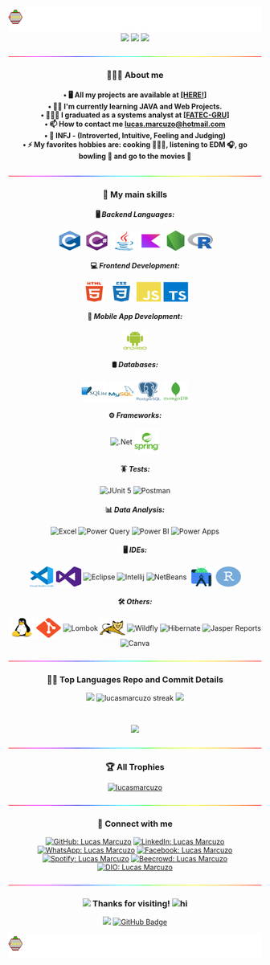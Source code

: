 <img width="100%" height="50" src="etc/bar-nav.gif"/>

<div align="center">
    <img src="https://github.com/TheDudeThatCode/TheDudeThatCode/blob/master/Assets/Developer.gif" width="100">
    <img src="https://readme-typing-svg.herokuapp.com/?lines=Hello,+welcome!+✌🏻;I'm+Lucas+Marcuzo...;+Nice+to+meet+you!&center=true&size=30">
    <img src="https://media2.giphy.com/media/QssGEmpkyEOhBCb7e1/giphy.gif?cid=ecf05e47a0n3gi1bfqntqmob8g9aid1oyj2wr3ds3mg700bl&rid=giphy.gif" width = 80px>
 </div>

 <a align="left" href="#"><img width="100%" height="1" src="etc/bar.gif" /></a>

<h3 align="center">
 <b>🧑🏻‍💻 About me </b>
</h3>

<h4>
 <p align="center">
     &bull; 🖥️ All my projects are available at <a href="https://github.com/lucasmarcuzo?tab=repositories" target="_blank">[HERE!]</a></br>
     &bull; 👩‍💻 I'm currently learning <b>JAVA and Web Projects.</b></br>
     &bull; 👨🏻‍🎓 I graduated as a systems analyst at <a href="https://www.fatecguarulhos.edu.br" target="_blank">[FATEC-GRU]</a></br>
     &bull; 📫 How to contact me <b><a href="mailto:lucas.marcuzo@hotmail.com" target="_blank"">lucas.marcuzo@hotmail.com</a></b></br>
     &bull; 🧠 INFJ - (Introverted, Intuitive, Feeling and Judging)</br>
     &bull; ⚡ My favorites hobbies are: <b>cooking 🧑🏻‍🍳, listening to EDM 🎧, go bowling 🎳 and go to the movies 🎦</b>
 </p>
</h4>


<a align="left" href="#"><img width="100%" height="1" src="etc/bar.gif" /></a>

<h3 align="center">
  <b>🤹‍ My main skills </b>
</h3>

<h4 align="center">
  <b> 🖥 <i>Backend Languages:</i></b>
</h4>
<div style="display: inline_block" align="center">
  <img align="center" alt="C" height="40" width="50" src="https://raw.githubusercontent.com/devicons/devicon/master/icons/c/c-original.svg"> 
  <img align="center" alt="C#" height="40" width="50" src="https://raw.githubusercontent.com/devicons/devicon/master/icons/csharp/csharp-original.svg"> 
  <img align="center" alt="Java" height="40" width="50" src="https://raw.githubusercontent.com/devicons/devicon/master/icons/java/java-original.svg"> 
  <img align="center" alt="Kotlin" height="35" width="50" src="https://raw.githubusercontent.com/devicons/devicon/master/icons/kotlin/kotlin-original.svg"> 
  <img align="center" alt="Node.JS" height="40" width="40" src="https://github.com/devicons/devicon/blob/master/icons/nodejs/nodejs-original.svg">
  <img align="center" alt="R" height="40" width="50" src="https://github.com/devicons/devicon/blob/master/icons/r/r-original.svg"> 
  <br>
</div> 

<h4 align="center">
  <b> 💻 <i>Frontend Development:</i></b>
</h4>
<div style="display: inline_block" align="center">
  <img align="center" alt="HTML5" height="40" width="50" src="https://github.com/devicons/devicon/blob/master/icons/html5/html5-plain-wordmark.svg"> 
  <img align="center" alt="CSS3" height="40" width="50" src="https://github.com/devicons/devicon/blob/master/icons/css3/css3-plain-wordmark.svg">  
  <img align="center" alt="JavaScript" height="40" width="50" src="https://github.com/devicons/devicon/blob/master/icons/javascript/javascript-plain.svg">
  <img align="center" alt="TypeScript" height="40" width="50" src="https://github.com/devicons/devicon/blob/master/icons/typescript/typescript-plain.svg">
  <br>
</div> 

<h4 align="center">
  <b> 📱 <i>Mobile App Development:</i></b>
</h4>
<div style="display: inline_block" align="center">
  <img align="center" alt="Android" height="40" width="50" src="https://github.com/devicons/devicon/blob/master/icons/android/android-plain-wordmark.svg"> 
  <br>
</div> 

<h4 align="center">
  <b> 🛢 <i>Databases:</i></b>
</h4>
<div style="display: inline_block" align="center">
  <img align="center" alt="SqLite" height="40" width="50" src="https://github.com/devicons/devicon/blob/master/icons/sqlite/sqlite-original-wordmark.svg"> 
  <img align="center" alt="MySQL" height="40" width="50" src="https://raw.githubusercontent.com/devicons/devicon/master/icons/mysql/mysql-original-wordmark.svg"> 
  <img align="center" alt="PostgreSQL" height="40" width="50" src="https://github.com/devicons/devicon/blob/master/icons/postgresql/postgresql-plain-wordmark.svg"> 
  <img align="center" alt="MongoDB" height="40" width="50" src="https://github.com/devicons/devicon/blob/master/icons/mongodb/mongodb-plain-wordmark.svg"> 
  <br>
</div> 

<h4 align="center">
  <b> ⚙ <i>Frameworks:</i></b>
</h4>
<div style="display: inline_block" align="center">
  <img align="center" alt=".Net" height="40" width="50" src="https://cdn.jsdelivr.net/gh/devicons/devicon/icons/dot-net/dot-net-plain-wordmark.svg">
  <img align="center" alt="Spring Boot" height="50" width="50" src="https://github.com/devicons/devicon/blob/master/icons/spring/spring-original-wordmark.svg"> 
  <br>
</div> 

<h4 align="center">
  <b> 🪳 <i>Tests:</i></b>
</h4>
<div style="display: inline_block" align="center">
  <img align="center" alt="JUnit 5" height="40" width="50" src="https://blog.stylingandroid.com/wp-content/uploads/2017/02/junit5-logo-150x150.png"> 
  <img align="center" alt="Postman" height="50" width="50" src="https://cdn.worldvectorlogo.com/logos/postman.svg">
  <br>
</div> 

<h4 align="center">
  <b> 📊 <i>Data Analysis:</i></b>
</h4>
<div style="display: inline_block" align="center">
  <img align="center" alt="Excel" height="40" width="50" src="https://github.com/sempostma/office365-icons/blob/master/svg/excel.svg"> 
  <img align="center" alt="Power Query" height="40" width="50" src="https://github.com/microsoft/PowerBI-Icons/blob/main/SVG/Power-Query-Colored.svg"> 
  <img align="center" alt="Power BI" height="40" width="45" src="https://github.com/microsoft/PowerBI-Icons/blob/main/PNG/Power-BI.png"> 
  <img align="center" alt="Power Apps" height="40" width="45" src="https://github.com/microsoft/PowerBI-Icons/blob/main/SVG/Power-Apps-Colored.svg"> 
  <br>
</div> 

<h4 align="center">
  <b> 🖥️ <i>IDEs:</i></b>
</h4>
<div style="display: inline_block" align="center">
   <img align="center" alt="Visual Studio Code" height="40" width="50" src="https://github.com/devicons/devicon/blob/master/icons/vscode/vscode-original-wordmark.svg"> 
   <img align="center" alt="Visual Studio" height="40" width="50" src="https://github.com/devicons/devicon/blob/master/icons/visualstudio/visualstudio-plain.svg"> 
   <img align="center" alt="Eclipse" height="40" width="50" src="https://www.svgrepo.com/show/353685/eclipse-icon.svg"> 
   <img align="center" alt="Intellij" height="40" width="50" src="https://www.svgrepo.com/show/353906/intellij-idea.svg"> 
   <img align="center" alt="NetBeans" height="40" width="50" src="https://upload.wikimedia.org/wikipedia/commons/9/98/Apache_NetBeans_Logo.svg"> 
   <img align="center" alt="Android Studio" height="40" width="50" src="https://github.com/devicons/devicon/blob/master/icons/androidstudio/androidstudio-original.svg"> 
   <img align="center" alt="R Studio" height="40" width="50" src="https://github.com/devicons/devicon/blob/master/icons/rstudio/rstudio-original.svg"> 
  <br>
</div> 

<h4 align="center">
  <b> 🛠️ <i>Others:</i></b>
</h4>
<div style="display: inline_block" align="center">
   <img align="center" alt="Linux" height="40" width="50" src="https://github.com/devicons/devicon/blob/master/icons/linux/linux-original.svg"> 
   <img align="center" alt="Git" height="40" width="50" src="https://github.com/devicons/devicon/blob/master/icons/git/git-original.svg"> 
   <img align="center" alt="Lombok" height="40" width="40" src="https://www.clipartmax.com/png/full/255-2556400_project-lombok-logo.png">
   <img align="center" alt="Apache Tomcat" height="40" width="50" src="https://github.com/devicons/devicon/blob/master/icons/tomcat/tomcat-original.svg"> 
   <img align="center" alt="Wildfly" height="40" width="50" src="https://cdn.icon-icons.com/icons2/2699/PNG/512/wildfly_logo_icon_169793.png"> 
   <img align="center" alt="Hibernate" height="40" width="40" src="https://design.jboss.org/hibernate/logo/final/hibernate_logo_whitebkg_stacked_256px.png">
   <img align="center" alt="Jasper Reports" height="40" width="40" src="https://i.postimg.cc/9XvXftkk/jaspersoft-studio-icon.png">
   <img align="center" alt="Canva" height="40" width="40" src="https://cdn.jsdelivr.net/gh/devicons/devicon/icons/canva/canva-original.svg">
  <br>
</div> 

<a align="left" href="#"><img width="100%" height="1" src="etc/bar.gif" /></a>

</details>

<h3 align="center">
  <b>👨‍💻 Top Languages Repo and Commit Details</b>
</h3>
<p align=center>
  <img width=250 src="https://github-readme-stats-sigma-five.vercel.app/api/top-langs/?username=lucasmarcuzo&PAT_1=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&layout=compact&bg_color=050F2C&title_color=0195DD&theme=algolia" />

  <img width=300 alt="lucasmarcuzo streak" src="https://github-readme-streak-stats.herokuapp.com/?user=lucasmarcuzo&PAT_1=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&layout=compact&bg_color=050F2C&title_color=0195DD&theme=algolia"/>

  <img width=300 src="https://github-readme-stats-sigma-five.vercel.app/api?username=lucasmarcuzo&PAT_1=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&layout=compact&bg_color=050F2C&title_color=0195DD&theme=algolia"/>
</p>

<br>
<p align=center>
  <img width=800 src="https://github-readme-activity-graph.vercel.app/graph?username=lucasmarcuzo&bg_color=050F2C&color=0195DD&theme=algolia&radius=9&line=ffffff&point=0195DD"/>
</p>

<a align="left" href="#"><img width="100%" height="1" src="etc/bar.gif" /></a>

<h3 align="center">
  <b>🏆 All Trophies</b>
</h3>
  <p align="center"> 
    <a href="https://github-profile-trophy.vercel.app/?username=lucasmarcuzo&theme=algolia">
     <img src="https://github-profile-trophy.vercel.app/?username=lucasmarcuzo&theme=algolia" alt="lucasmarcuzo" />
    </a>
 </p>  

<a align="left" href="#"><img width="100%" height="1" src="etc/bar.gif" /></a>

<h3 align="center">
  <b>📱 Connect with me</b>
</h3>
<p align="center">
  <a href="https://github.com/lucasmarcuzo" target="blank"><img src="https://img.icons8.com/fluent/48/000000/github.png" alt="GitHub: Lucas Marcuzo"/></a>
  <a href="https://linkedin.com/in/lucasmarcuzo" target="blank"><img src="https://img.icons8.com/fluent/48/000000/linkedin.png" alt="LinkedIn: Lucas Marcuzo"/></a>
  <a href="https://wa.me/5511939423376"><img src="https://img.icons8.com/fluent/48/000000/whatsapp.png" alt="WhatsApp: Lucas Marcuzo"/></a>
  <a href="https://fb.com/lucasmarcuzzo" target="blank"><img src="https://img.icons8.com/color/48/000000/facebook.png" alt="Facebook: Lucas Marcuzo"/></a>
  <a href="https://open.spotify.com/user/12186237186" target="blank"><img src="https://img.icons8.com/fluent/48/000000/spotify.png" alt="Spotify: Lucas Marcuzo"/></a>
  <a href="https://www.beecrowd.com.br/judge/pt/profile/510115" target="blank"> <img src="https://www.beecrowd.com.br/judge/favicon.ico?1635097036" alt="Beecrowd: Lucas Marcuzo"/></a>
  <a href="https://web.dio.me/users/lucas_marcuzo" target="blank"><img src="https://hermes.digitalinnovation.one/assets/diome/logo-minimized.png" alt="DIO: Lucas Marcuzo" height="48" width="48"/></a>
</p>

<a align="left" href="#"><img width="100%" height="1" src="etc/bar.gif" /></a>

<div align="center"> <h3> <img src="https://github.com/TheDudeThatCode/TheDudeThatCode/blob/master/Assets/Mario_Hello_Big.gif" width="28"> <b>Thanks for visiting! </b> <img src="https://media.giphy.com/media/anywqD5u93KuCtpPfH/giphy.gif" width="28" alt="hi"> </h3> </p> 
<p align="center"> <img src="https://visitor-badge.laobi.icu/badge?page_id=lucasmarcuzo/lucasmarcuzo"> </h3> 
<a href="https://github.com/lucasmarcuzo?tab=followers"><img src="https://img.shields.io/github/followers/lucasmarcuzo?label=Followers&style=social" alt="GitHub Badge"></a>
</div>

<img width="100%" height="50" src="etc/bar-nav.gif"/></br>

